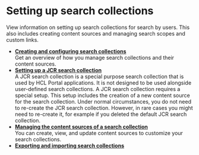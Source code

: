 # Setting up search collections

View information on setting up search collections for search by users. This also includes creating content sources and managing search scopes and custom links.


-   **[Creating and configuring search collections](srrcreatconfig.md)**  
Get an overview of how you manage search collections and their content sources.
-   **[Setting up a JCR search collection](../setup_search_collections/jcr_search_collections/index.md)**  
A JCR search collection is a special purpose search collection that is used by HCL Portal applications. It is not designed to be used alongside user-defined search collections. A JCR search collection requires a special setup. This setup includes the creation of a new content source for the search collection. Under normal circumstances, you do not need to re-create the JCR search collection. However, in rare cases you might need to re-create it, for example if you deleted the default JCR search collection.
-   **[Managing the content sources of a search collection](../setup_search_collections/mng_content_sources_search_collections/index.md)**  
You can create, view, and update content sources to customize your search collections.
-   **[Exporting and importing search collections](srtexpimp.md)**  



